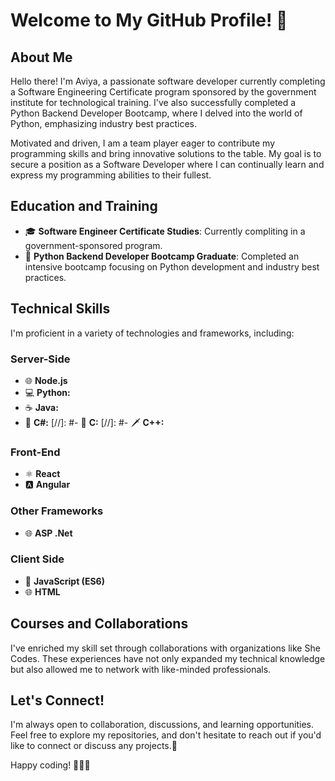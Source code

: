 # Welcome to My GitHub Profile! 👋

## About Me
Hello there! I'm Aviya, a passionate software developer currently completing a Software Engineering Certificate program sponsored by the government institute for technological training. I've also successfully completed a Python Backend Developer Bootcamp, where I delved into the world of Python, emphasizing industry best practices.

Motivated and driven, I am a team player eager to contribute my programming skills and bring innovative solutions to the table. My goal is to secure a position as a Software Developer where I can continually learn and express my programming abilities to their fullest.

## Education and Training
- 🎓 **Software Engineer Certificate Studies**: Currently compliting in a government-sponsored program.
- 🚀 **Python Backend Developer Bootcamp Graduate**: Completed an intensive bootcamp focusing on Python development and industry best practices.

## Technical Skills
I'm proficient in a variety of technologies and frameworks, including:

### Server-Side
- 🌐 **Node.js**
- 💻 **Python:**
- ☕ **Java:**
- 🎯 **C#:**
[//]: #- 🔧 **C:** 
[//]: #- 🗡️ **C++:** 
  
### Front-End
- ⚛️ **React**
- 🅰️ **Angular**

### Other Frameworks
- 🌐 **ASP .Net**

### Client Side
- 🚀 **JavaScript (ES6)**
- 🌐 **HTML**

## Courses and Collaborations
I've enriched my skill set through collaborations with organizations like She Codes. These experiences have not only expanded my technical knowledge but also allowed me to network with like-minded professionals.

## Let's Connect!
I'm always open to collaboration, discussions, and learning opportunities. Feel free to explore my repositories, and don't hesitate to reach out if you'd like to connect or discuss any projects.🚀

Happy coding! 👩‍💻🚀
